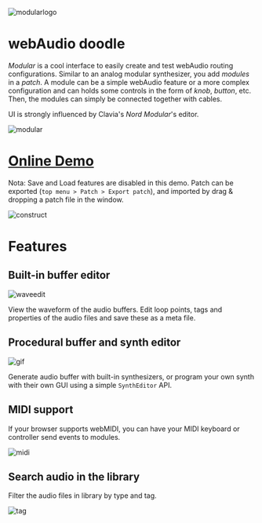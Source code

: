 
![modularlogo](https://cloud.githubusercontent.com/assets/2462139/22728956/d35dafa2-ee23-11e6-92d0-35c3ee9c479f.png)

# webAudio doodle

*Modular* is a cool interface to easily create and test webAudio routing configurations.
Similar to an analog modular synthesizer, you add *modules* in a *patch*.
A module can be a simple webAudio feature or a more complex configuration
and can holds some controls in the form of *knob*, *button*, etc.
Then, the modules can simply be connected together with cables.

UI is strongly influenced by Clavia's *Nord Modular*'s editor.

![modular](https://cloud.githubusercontent.com/assets/2462139/22196853/96e456cc-e192-11e6-873a-3a63371107f5.png)


# [Online Demo](http://cstoquer.github.io/modular/)

Nota: Save and Load features are disabled in this demo. 
Patch can be exported (`top menu > Patch > Export patch`), and imported by drag & dropping a patch file in the window.

![construct](https://cloud.githubusercontent.com/assets/2462139/23090673/19d6b99a-f5e7-11e6-9426-d805ed32de74.gif)

# Features

## Built-in buffer editor

![waveedit](https://cloud.githubusercontent.com/assets/2462139/22394204/e3917d2e-e55c-11e6-9ac7-6904c9961e55.png)

View the waveform of the audio buffers.
Edit loop points, tags and properties of the audio files and save these as a meta file.

## Procedural buffer and synth editor

![gif](https://user-images.githubusercontent.com/2462139/28860257-c719a258-7796-11e7-8681-baffa629dcae.gif)

Generate audio buffer with built-in synthesizers, or program your own synth with their own GUI using a simple `SynthEditor` API.

## MIDI support

If your browser supports webMIDI, you can have your MIDI keyboard or controller send events to modules.

![midi](https://cloud.githubusercontent.com/assets/2462139/22738936/ec574c4c-ee4c-11e6-9ff6-c589e8ee1034.png)

## Search audio in the library

Filter the audio files in library by type and tag.

![tag](https://cloud.githubusercontent.com/assets/2462139/23090564/12689672-f5e4-11e6-9af2-830282961982.gif)
